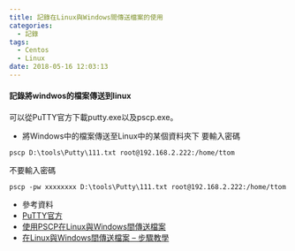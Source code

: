 ```yaml
---
title: 記錄在Linux與Windows間傳送檔案的使用
categories:
  - 記錄
tags:
  - Centos
  - Linux
date: 2018-05-16 12:03:13
---
```

#### 記錄將windwos的檔案傳送到linux
可以從PuTTY官方下載putty.exe以及pscp.exe。

* 將Windows中的檔案傳送至Linux中的某個資料夾下
要輸入密碼
```
pscp D:\tools\Putty\111.txt root@192.168.2.222:/home/ttom
```
不要輸入密碼
```
pscp -pw xxxxxxxx D:\tools\Putty\111.txt root@192.168.2.222:/home/ttom
```
* 參考資料
 * [PuTTY官方](https://www.chiark.greenend.org.uk/~sgtatham/putty/latest.html)
 * [使用PSCP在Linux與Windows間傳送檔案](https://jeremysu0131.github.io/Tool-Putty-%E4%BD%BF%E7%94%A8PSCP%E5%9C%A8Linux%E8%88%87Windows%E9%96%93%E5%82%B3%E9%80%81%E6%AA%94%E6%A1%88/)
 * [在Linux與Windows間傳送檔案 – 步驟教學](https://loveamberbird.wordpress.com/2013/08/21/%E3%80%90%E7%AD%86%E8%A8%98%E3%80%91%E5%9C%A8linux%E8%88%87windows%E9%96%93%E5%82%B3%E9%80%81%E6%AA%94%E6%A1%88%E6%AD%A5%E9%A9%9F%E6%95%99%E5%AD%B8/)